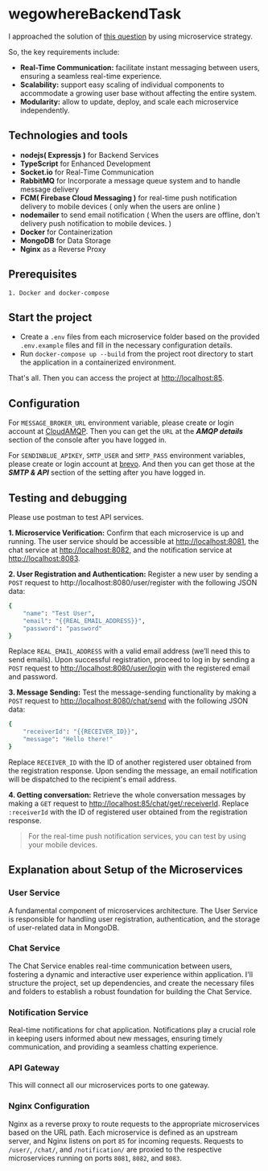 # wegowhereBackendTask

I approached the solution of [this question](https://wegowhere.notion.site/Full-Stack-Task-e71d0a28cef944d8b46723623dabaa81) by using microservice strategy.

So, the key requirements include:
- **Real-Time Communication:** facilitate instant messaging between users, ensuring a seamless real-time experience.
- **Scalability:** support easy scaling of individual components to accommodate a growing user base without affecting the entire system.
- **Modularity:**  allow to update, deploy, and scale each microservice independently.

## Technologies and tools
- **nodejs( Expressjs )** for Backend Services
- **TypeScript** for Enhanced Development
- **Socket.io** for Real-Time Communication
- **RabbitMQ** for Incorporate a message queue system and to handle message delivery
- **FCM( Firebase Cloud Messaging )** for real-time push notification delivery to mobile devices ( only when the users are online )
- **nodemailer** to send email notification ( When the users are offline, don't delivery push notification to mobile devices. )
- **Docker** for Containerization
- **MongoDB** for Data Storage
- **Nginx** as a Reverse Proxy

## Prerequisites
    1. Docker and docker-compose

## Start the project
-  Create a `.env` files from each microservice folder based on the provided `.env.example` files and fill in the necessary configuration details.
- Run `docker-compose up --build` from the project root directory to start the application in a containerized environment.

That's all. Then you can access the project at [http://localhost:85](http://localhost:85). 

## Configuration
For `MESSAGE_BROKER_URL` environment variable, please create or login account at [CloudAMQP](https://www.cloudamqp.com/). Then you can get the `URL` at the ***AMQP details*** section of the console after you have logged in.

For `SENDINBLUE_APIKEY`, `SMTP_USER` and `SMTP_PASS` environment variables, please create or login account at [brevo](https://www.brevo.com/). And then you can get those at the ***SMTP & API*** section of the setting after you have logged in.

## Testing and debugging
Please use postman to test API services.

**1. Microservice Verification:**  Confirm that each microservice is up and running. The user service should be accessible at [http://localhost:8081](http://localhost:8081), the chat service at [http://localhost:8082](http://localhost:8082/), and the notification service at [http://localhost:8083](http://localhost:8083/).

**2. User Registration and Authentication:** Register a new user by sending a `POST` request to http://localhost:8080/user/register with the following JSON data:
```sh
{
    "name": "Test User",
    "email": "{{REAL_EMAIL_ADDRESS}}",
    "password": "password"
}
```
Replace `REAL_EMAIL_ADDRESS` with a valid email address (we’ll need this to send emails). Upon successful registration, proceed to log in by sending a `POST` request to [http://localhost:8080/user/login](http://localhost:8080/user/login) with the registered email and password.

**3. Message Sending:** Test the message-sending functionality by making a `POST` request to [http://localhost:8080/chat/send](http://localhost:8080/chat/send) with the following JSON data:
```sh
{
    "receiverId": "{{RECEIVER_ID}}",
    "message": "Hello there!"
}
```
Replace `RECEIVER_ID` with the ID of another registered user obtained from the registration response. Upon sending the message, an email notification will be dispatched to the recipient's email address.

**4. Getting conversation:** Retrieve the whole conversation messages by making a `GET` request to [http://localhost:85/chat/get/:receiverId](http://localhost:85/chat/get/:receiverId). Replace `:receiverId` with the ID of  registered user obtained from the registration response.

> For the real-time push notification services, you can test by using your mobile devices.

## Explanation about Setup of the Microservices
### User Service
A fundamental component of microservices architecture. The User Service is responsible for handling user registration, authentication, and the storage of user-related data in MongoDB.
### Chat Service
The Chat Service enables real-time communication between users, fostering a dynamic and interactive user experience within application. I'll structure the project, set up dependencies, and create the necessary files and folders to establish a robust foundation for building the Chat Service.
### Notification Service
Real-time notifications for chat application. Notifications play a crucial role in keeping users informed about new messages, ensuring timely communication, and providing a seamless chatting experience.
### API Gateway
This will connect all our microservices ports to one gateway.
### Nginx Configuration
Nginx as a reverse proxy to route requests to the appropriate microservices based on the URL path. Each microservice is defined as an upstream server, and Nginx listens on port `85` for incoming requests. Requests to `/user/`, `/chat/`, and `/notification/` are proxied to the respective microservices running on ports `8081`, `8082`, and `8083`.


